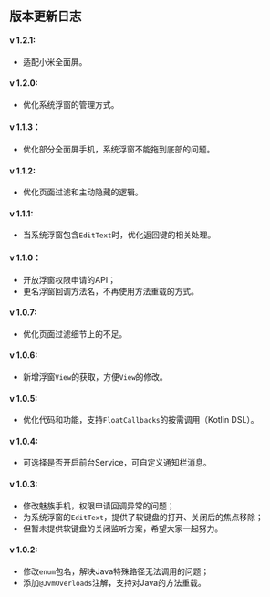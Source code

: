 ## 版本更新日志
#### v 1.2.1:
- 适配小米全面屏。

#### v 1.2.0:
- 优化系统浮窗的管理方式。

#### v 1.1.3：
- 优化部分全面屏手机，系统浮窗不能拖到底部的问题。

#### v 1.1.2:
- 优化页面过滤和主动隐藏的逻辑。

#### v 1.1.1:
- 当系统浮窗包含`EditText`时，优化返回键的相关处理。

#### v 1.1.0：
- 开放浮窗权限申请的API；
- 更名浮窗回调方法名，不再使用方法重载的方式。

#### v 1.0.7:
- 优化页面过滤细节上的不足。

#### v 1.0.6:
- 新增浮窗`View`的获取，方便`View`的修改。

#### v 1.0.5:
- 优化代码和功能，支持`FloatCallbacks`的按需调用（Kotlin DSL）。

#### v 1.0.4:
- 可选择是否开启前台Service，可自定义通知栏消息。

#### v 1.0.3:
- 修改魅族手机，权限申请回调异常的问题；
- 为系统浮窗的`EditText`，提供了软键盘的打开、关闭后的焦点移除；
- 但暂未提供软键盘的关闭监听方案，希望大家一起努力。

#### v 1.0.2:
- 修改`enum`包名，解决Java特殊路径无法调用的问题；
- 添加`@JvmOverloads`注解，支持对Java的方法重载。
